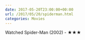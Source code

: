 ```yaml
---
date: 2017-05-20T23:00:00+00:00
url: /2017/05/20/spiderman.html
categories: Movies
---
```

Watched Spider-Man (2002) - ★★★




